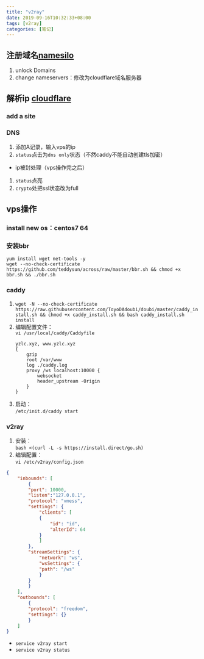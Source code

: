 ```yaml
---
title: "v2ray"
date: 2019-09-16T10:32:33+08:00
tags: [v2ray]
categories: [笔记]
---
```


## 注册域名[namesilo](https://www.namesilo.com/)
1. unlock Domains
2. change nameservers：修改为cloudflare域名服务器
## 解析ip [cloudflare](https://www.cloudflare.com)
### add a site
### DNS
1. 添加A记录，输入vps的ip
2. `status`点击为`dns only`状态（不然caddy不能自动创建tls加密）
- ip被封处理（vps操作完之后）
1. `status`点亮
2. `crypto`处把ssl状态改为full
## vps操作
### install new os：centos7 64
### 安装bbr
    yum install wget net-tools -y
    wget --no-check-certificate https://github.com/teddysun/across/raw/master/bbr.sh && chmod +x bbr.sh && ./bbr.sh
### caddy
1. `wget -N --no-check-certificate https://raw.githubusercontent.com/ToyoDAdoubi/doubi/master/caddy_install.sh && chmod +x caddy_install.sh && bash caddy_install.sh install`
2. 编辑配置文件：  
`vi /usr/local/caddy/Caddyfile`
    ```
    yzlc.xyz, www.yzlc.xyz
    {
        gzip
        root /var/www
        log ./caddy.log
        proxy /ws localhost:10000 {
            websocket
            header_upstream -Origin
        }
    }
    ```
1. 启动：  
`/etc/init.d/caddy start`
### v2ray
1. 安装：  
`bash <(curl -L -s https://install.direct/go.sh)`
2. 编辑配置：  
`vi /etc/v2ray/config.json`
```json
{
    "inbounds": [
        {
        "port": 10000,
        "listen":"127.0.0.1",
        "protocol": "vmess",
        "settings": {
            "clients": [
            {
                "id": "id",
                "alterId": 64
            }
            ]
        },
        "streamSettings": {
            "network": "ws",
            "wsSettings": {
            "path": "/ws"
            }
        }
        }
    ],
    "outbounds": [
        {
        "protocol": "freedom",
        "settings": {}
        }
    ]
}
```
- `service v2ray start`
- `service v2ray status`